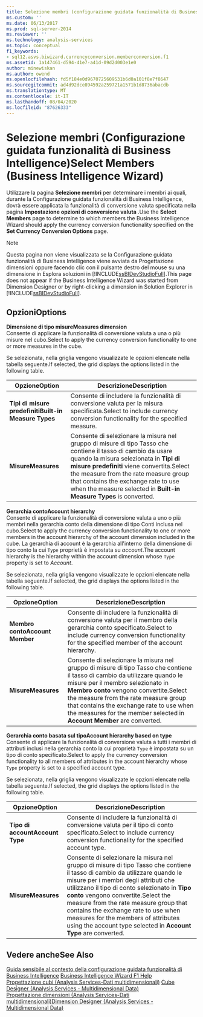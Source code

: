 ```yaml
---
title: Selezione membri (configurazione guidata funzionalità di Business Intelligence) | Microsoft Docs
ms.custom: ''
ms.date: 06/13/2017
ms.prod: sql-server-2014
ms.reviewer: ''
ms.technology: analysis-services
ms.topic: conceptual
f1_keywords:
- sql12.asvs.biwizard.currencyconversion.memberconversion.f1
ms.assetid: 1a147461-d594-41e7-a41d-09d2d003e1e0
author: minewiskan
ms.author: owend
ms.openlocfilehash: fd5f184e0d9670725609531b6d0a101f8e7f8647
ms.sourcegitcommit: ad4d92dce894592a259721a1571b1d8736abacdb
ms.translationtype: MT
ms.contentlocale: it-IT
ms.lasthandoff: 08/04/2020
ms.locfileid: "87626333"
---
```

# <a name="select-members-business-intelligence-wizard"></a><span data-ttu-id="0fe82-102">Selezione membri (Configurazione guidata funzionalità di Business Intelligence)</span><span class="sxs-lookup"><span data-stu-id="0fe82-102">Select Members (Business Intelligence Wizard)</span></span>
  <span data-ttu-id="0fe82-103">Utilizzare la pagina **Selezione membri** per determinare i membri ai quali, durante la Configurazione guidata funzionalità di Business Intelligence, dovrà essere applicata la funzionalità di conversione valuta specificata nella pagina **Impostazione opzioni di conversione valuta** .</span><span class="sxs-lookup"><span data-stu-id="0fe82-103">Use the **Select Members** page to determine to which members the Business Intelligence Wizard should apply the currency conversion functionality specified on the **Set Currency Conversion Options** page.</span></span>  
  
> [!NOTE]  
>  <span data-ttu-id="0fe82-104">Questa pagina non viene visualizzata se la Configurazione guidata funzionalità di Business Intelligence viene avviata da Progettazione dimensioni oppure facendo clic con il pulsante destro del mouse su una dimensione in Esplora soluzioni in [!INCLUDE[ssBIDevStudioFull](../includes/ssbidevstudiofull-md.md)].</span><span class="sxs-lookup"><span data-stu-id="0fe82-104">This page does not appear if the Business Intelligence Wizard was started from Dimension Designer or by right-clicking a dimension in Solution Explorer in [!INCLUDE[ssBIDevStudioFull](../includes/ssbidevstudiofull-md.md)].</span></span>  
  
## <a name="options"></a><span data-ttu-id="0fe82-105">Opzioni</span><span class="sxs-lookup"><span data-stu-id="0fe82-105">Options</span></span>  
 <span data-ttu-id="0fe82-106">**Dimensione di tipo misure**</span><span class="sxs-lookup"><span data-stu-id="0fe82-106">**Measures dimension**</span></span>  
 <span data-ttu-id="0fe82-107">Consente di applicare la funzionalità di conversione valuta a una o più misure nel cubo.</span><span class="sxs-lookup"><span data-stu-id="0fe82-107">Select to apply the currency conversion functionality to one or more measures in the cube.</span></span>  
  
 <span data-ttu-id="0fe82-108">Se selezionata, nella griglia vengono visualizzate le opzioni elencate nella tabella seguente.</span><span class="sxs-lookup"><span data-stu-id="0fe82-108">If selected, the grid displays the options listed in the following table.</span></span>  
  
|<span data-ttu-id="0fe82-109">Opzione</span><span class="sxs-lookup"><span data-stu-id="0fe82-109">Option</span></span>|<span data-ttu-id="0fe82-110">Descrizione</span><span class="sxs-lookup"><span data-stu-id="0fe82-110">Description</span></span>|  
|------------|-----------------|  
|<span data-ttu-id="0fe82-111">**Tipi di misure predefiniti**</span><span class="sxs-lookup"><span data-stu-id="0fe82-111">**Built-in Measure Types**</span></span>|<span data-ttu-id="0fe82-112">Consente di includere la funzionalità di conversione valuta per la misura specificata.</span><span class="sxs-lookup"><span data-stu-id="0fe82-112">Select to include currency conversion functionality for the specified measure.</span></span>|  
|<span data-ttu-id="0fe82-113">**Misure**</span><span class="sxs-lookup"><span data-stu-id="0fe82-113">**Measures**</span></span>|<span data-ttu-id="0fe82-114">Consente di selezionare la misura nel gruppo di misure di tipo Tasso che contiene il tasso di cambio da usare quando la misura selezionata in **Tipi di misure predefiniti** viene convertita.</span><span class="sxs-lookup"><span data-stu-id="0fe82-114">Select the measure from the rate measure group that contains the exchange rate to use when the measure selected in **Built-in Measure Types** is converted.</span></span>|  
  
 <span data-ttu-id="0fe82-115">**Gerarchia conto**</span><span class="sxs-lookup"><span data-stu-id="0fe82-115">**Account hierarchy**</span></span>  
 <span data-ttu-id="0fe82-116">Consente di applicare la funzionalità di conversione valuta a uno o più membri nella gerarchia conto della dimensione di tipo Conti inclusa nel cubo.</span><span class="sxs-lookup"><span data-stu-id="0fe82-116">Select to apply the currency conversion functionality to one or more members in the account hierarchy of the account dimension included in the cube.</span></span> <span data-ttu-id="0fe82-117">La gerarchia di account è la gerarchia all'interno della dimensione di tipo conto la cui `Type` proprietà è impostata su *account*.</span><span class="sxs-lookup"><span data-stu-id="0fe82-117">The account hierarchy is the hierarchy within the account dimension whose `Type` property is set to *Account*.</span></span>  
  
 <span data-ttu-id="0fe82-118">Se selezionata, nella griglia vengono visualizzate le opzioni elencate nella tabella seguente.</span><span class="sxs-lookup"><span data-stu-id="0fe82-118">If selected, the grid displays the options listed in the following table.</span></span>  
  
|<span data-ttu-id="0fe82-119">Opzione</span><span class="sxs-lookup"><span data-stu-id="0fe82-119">Option</span></span>|<span data-ttu-id="0fe82-120">Descrizione</span><span class="sxs-lookup"><span data-stu-id="0fe82-120">Description</span></span>|  
|------------|-----------------|  
|<span data-ttu-id="0fe82-121">**Membro conto**</span><span class="sxs-lookup"><span data-stu-id="0fe82-121">**Account Member**</span></span>|<span data-ttu-id="0fe82-122">Consente di includere la funzionalità di conversione valuta per il membro della gerarchia conto specificato.</span><span class="sxs-lookup"><span data-stu-id="0fe82-122">Select to include currency conversion functionality for the specified member of the account hierarchy.</span></span>|  
|<span data-ttu-id="0fe82-123">**Misure**</span><span class="sxs-lookup"><span data-stu-id="0fe82-123">**Measures**</span></span>|<span data-ttu-id="0fe82-124">Consente di selezionare la misura nel gruppo di misure di tipo Tasso che contiene il tasso di cambio da utilizzare quando le misure per il membro selezionato in **Membro conto** vengono convertite.</span><span class="sxs-lookup"><span data-stu-id="0fe82-124">Select the measure from the rate measure group that contains the exchange rate to use when the measures for the member selected in **Account Member** are converted.</span></span>|  
  
 <span data-ttu-id="0fe82-125">**Gerarchia conto basata sul tipo**</span><span class="sxs-lookup"><span data-stu-id="0fe82-125">**Account hierarchy based on type**</span></span>  
 <span data-ttu-id="0fe82-126">Consente di applicare la funzionalità di conversione valuta a tutti i membri di attributi inclusi nella gerarchia conto la cui proprietà `Type` è impostata su un tipo di conto specificato.</span><span class="sxs-lookup"><span data-stu-id="0fe82-126">Select to apply the currency conversion functionality to all members of attributes in the account hierarchy whose `Type` property is set to a specified account type.</span></span>  
  
 <span data-ttu-id="0fe82-127">Se selezionata, nella griglia vengono visualizzate le opzioni elencate nella tabella seguente.</span><span class="sxs-lookup"><span data-stu-id="0fe82-127">If selected, the grid displays the options listed in the following table.</span></span>  
  
|<span data-ttu-id="0fe82-128">Opzione</span><span class="sxs-lookup"><span data-stu-id="0fe82-128">Option</span></span>|<span data-ttu-id="0fe82-129">Descrizione</span><span class="sxs-lookup"><span data-stu-id="0fe82-129">Description</span></span>|  
|------------|-----------------|  
|<span data-ttu-id="0fe82-130">**Tipo di account**</span><span class="sxs-lookup"><span data-stu-id="0fe82-130">**Account Type**</span></span>|<span data-ttu-id="0fe82-131">Consente di includere la funzionalità di conversione valuta per il tipo di conto specificato.</span><span class="sxs-lookup"><span data-stu-id="0fe82-131">Select to include currency conversion functionality for the specified account type.</span></span>|  
|<span data-ttu-id="0fe82-132">**Misure**</span><span class="sxs-lookup"><span data-stu-id="0fe82-132">**Measures**</span></span>|<span data-ttu-id="0fe82-133">Consente di selezionare la misura nel gruppo di misure di tipo Tasso che contiene il tasso di cambio da utilizzare quando le misure per i membri degli attributi che utilizzano il tipo di conto selezionato in **Tipo conto** vengono convertite.</span><span class="sxs-lookup"><span data-stu-id="0fe82-133">Select the measure from the rate measure group that contains the exchange rate to use when measures for the members of attributes using the account type selected in **Account Type** are converted.</span></span>|  
  
## <a name="see-also"></a><span data-ttu-id="0fe82-134">Vedere anche</span><span class="sxs-lookup"><span data-stu-id="0fe82-134">See Also</span></span>  
 <span data-ttu-id="0fe82-135">[Guida sensibile al contesto della configurazione guidata funzionalità di Business Intelligence](business-intelligence-wizard-f1-help.md) </span><span class="sxs-lookup"><span data-stu-id="0fe82-135">[Business Intelligence Wizard F1 Help](business-intelligence-wizard-f1-help.md) </span></span>  
 <span data-ttu-id="0fe82-136">[Progettazione cubi &#40;Analysis Services-Dati multidimensionali&#41;](cube-designer-analysis-services-multidimensional-data.md) </span><span class="sxs-lookup"><span data-stu-id="0fe82-136">[Cube Designer &#40;Analysis Services - Multidimensional Data&#41;](cube-designer-analysis-services-multidimensional-data.md) </span></span>  
 [<span data-ttu-id="0fe82-137">Progettazione dimensioni &#40;Analysis Services-Dati multidimensionali&#41;</span><span class="sxs-lookup"><span data-stu-id="0fe82-137">Dimension Designer &#40;Analysis Services - Multidimensional Data&#41;</span></span>](dimension-designer-analysis-services-multidimensional-data.md)  
  
  
